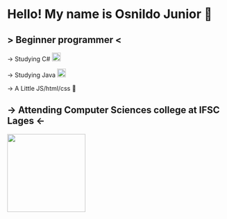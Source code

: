 # Hello!  My name is Osnildo Junior 🤘

## > Beginner programmer <

-> Studying C#
<img src="https://cdn.jsdelivr.net/gh/devicons/devicon/icons/csharp/csharp-plain.svg" width="20" height="20"/>

-> Studying Java
<img src="https://cdn.jsdelivr.net/gh/devicons/devicon/icons/java/java-original.svg" width="20" height="20"/>

-> A Little JS/html/css 🤏

## -> Attending Computer Sciences college at IFSC Lages <-


<a href="https://github.com/Murilo-Gotardo">
<img height="180em" src="https://github-readme-stats-git-masterrstaa-rickstaa.vercel.app/api/top-langs/?username=JuniorOsnildo&layout=compact&langs_count=7&theme=holi"/>
